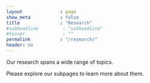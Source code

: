 ```yaml
---
layout              : page
show_meta           : false
title               : "Research"
#subheadline         : "subheadline"
#teaser              : ""
permalink           : "/research/"
header: no
---
```


Our research spans a wide range of topics.
<!--
, including evaluation metrics for AI systems, deep learning architectures, governance of AI systems, and preventing reward hacking. 
-->
Please explore our subpages to learn more about them. 